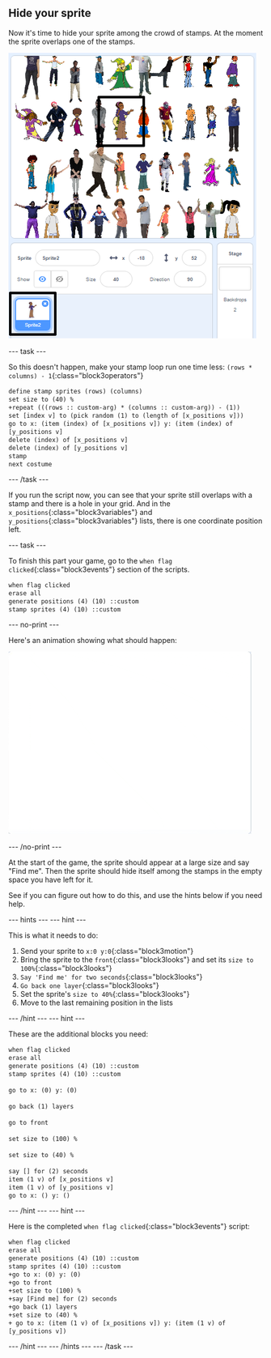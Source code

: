 ## Hide your sprite

Now it's time to hide your sprite among the crowd of stamps. At the moment the sprite overlaps one of the stamps.

![overlap](images/overplap-annotated.png)

\--- task \---

So this doesn't happen, make your stamp loop run one time less: `(rows * columns) - 1`{:class="block3operators"}

```blocks3
define stamp sprites (rows) (columns)
set size to (40) %
+repeat (((rows :: custom-arg) * (columns :: custom-arg)) - (1))
set [index v] to (pick random (1) to (length of [x_positions v]))
go to x: (item (index) of [x_positions v]) y: (item (index) of [y_positions v]
delete (index) of [x_positions v]
delete (index) of [y_positions v]
stamp
next costume
```

\--- /task \---

If you run the script now, you can see that your sprite still overlaps with a stamp and there is a hole in your grid. And in the `x_positions`{:class="block3variables"} and `y_positions`{:class="block3variables"} lists, there is one coordinate position left.

\--- task \---

To finish this part your game, go to the `when flag clicked`{:class="block3events"} section of the scripts.

```blocks3
when flag clicked
erase all
generate positions (4) (10) ::custom
stamp sprites (4) (10) ::custom
```

\--- no-print \---

Here's an animation showing what should happen:

![animation](images/demo_1.gif)

\--- /no-print \---

At the start of the game, the sprite should appear at a large size and say "Find me". Then the sprite should hide itself among the stamps in the empty space you have left for it.

See if you can figure out how to do this, and use the hints below if you need help.

\--- hints \--- \--- hint \---

This is what it needs to do:

1. Send your sprite to `x:0 y:0`{:class="block3motion"}
2. Bring the sprite to the `front`{:class="block3looks"} and set its `size to 100%`{:class="block3looks"}
3. `Say 'Find me' for two seconds`{:class="block3looks"}
4. `Go back one layer`{:class="block3looks"}
5. Set the sprite's `size to 40%`{:class="block3looks"}
6. Move to the last remaining position in the lists

\--- /hint \--- \--- hint \---

These are the additional blocks you need:

```blocks3
when flag clicked
erase all
generate positions (4) (10) ::custom
stamp sprites (4) (10) ::custom

go to x: (0) y: (0)

go back (1) layers

go to front

set size to (100) %

set size to (40) %

say [] for (2) seconds
item (1 v) of [x_positions v]
item (1 v) of [y_positions v]
go to x: () y: ()
```

\--- /hint \--- \--- hint \---

Here is the completed `when flag clicked`{:class="block3events"} script:

```blocks3
when flag clicked
erase all
generate positions (4) (10) ::custom
stamp sprites (4) (10) ::custom
+go to x: (0) y: (0)
+go to front
+set size to (100) %
+say [Find me] for (2) seconds
+go back (1) layers
+set size to (40) %
+ go to x: (item (1 v) of [x_positions v]) y: (item (1 v) of [y_positions v])
```

\--- /hint \--- \--- /hints \--- \--- /task \---